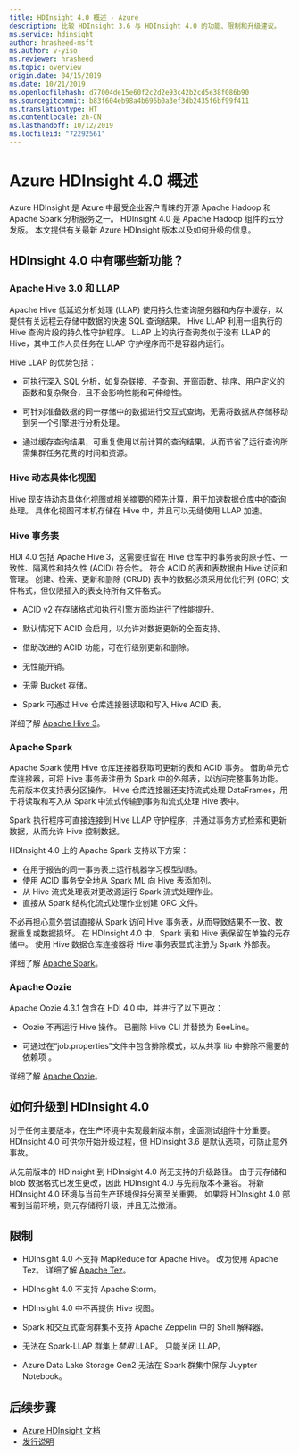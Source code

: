 ```yaml
---
title: HDInsight 4.0 概述 - Azure
description: 比较 HDInsight 3.6 与 HDInsight 4.0 的功能、限制和升级建议。
ms.service: hdinsight
author: hrasheed-msft
ms.author: v-yiso
ms.reviewer: hrasheed
ms.topic: overview
origin.date: 04/15/2019
ms.date: 10/21/2019
ms.openlocfilehash: d77004de15e60f2c2d2e93c42b2cd5e38f086b90
ms.sourcegitcommit: b83f604eb98a4b696b0a3ef3db2435f6bf99f411
ms.translationtype: HT
ms.contentlocale: zh-CN
ms.lasthandoff: 10/12/2019
ms.locfileid: "72292561"
---
```

# <a name="azure-hdinsight-40-overview"></a>Azure HDInsight 4.0 概述

Azure HDInsight 是 Azure 中最受企业客户青睐的开源 Apache Hadoop 和 Apache Spark 分析服务之一。 HDInsight 4.0 是 Apache Hadoop 组件的云分发版。 本文提供有关最新 Azure HDInsight 版本以及如何升级的信息。

## <a name="whats-new-in-hdinsight-40"></a>HDInsight 4.0 中有哪些新功能？

### <a name="apache-hive-30-and-llap"></a>Apache Hive 3.0 和 LLAP

Apache Hive 低延迟分析处理 (LLAP) 使用持久性查询服务器和内存中缓存，以提供有关远程云存储中数据的快速 SQL 查询结果。 Hive LLAP 利用一组执行的 Hive 查询片段的持久性守护程序。 LLAP 上的执行查询类似于没有 LLAP 的 Hive，其中工作人员任务在 LLAP 守护程序而不是容器内运行。

Hive LLAP 的优势包括：

* 可执行深入 SQL 分析，如复杂联接、子查询、开窗函数、排序、用户定义的函数和复杂聚合，且不会影响性能和可伸缩性。

* 可针对准备数据的同一存储中的数据进行交互式查询，无需将数据从存储移动到另一个引擎进行分析处理。

* 通过缓存查询结果，可重复使用以前计算的查询结果，从而节省了运行查询所需集群任务花费的时间和资源。

### <a name="hive-dynamic-materialized-views"></a>Hive 动态具体化视图

Hive 现支持动态具体化视图或相关摘要的预先计算，用于加速数据仓库中的查询处理。 具体化视图可本机存储在 Hive 中，并且可以无缝使用 LLAP 加速。

### <a name="hive-transactional-tables"></a>Hive 事务表

HDI 4.0 包括 Apache Hive 3，这需要驻留在 Hive 仓库中的事务表的原子性、一致性、隔离性和持久性 (ACID) 符合性。 符合 ACID 的表和表数据由 Hive 访问和管理。 创建、检索、更新和删除 (CRUD) 表中的数据必须采用优化行列 (ORC) 文件格式，但仅限插入的表支持所有文件格式。

* ACID v2 在存储格式和执行引擎方面均进行了性能提升。 

* 默认情况下 ACID 会启用，以允许对数据更新的全面支持。

* 借助改进的 ACID 功能，可在行级别更新和删除。

* 无性能开销。

* 无需 Bucket 存储。

* Spark 可通过 Hive 仓库连接器读取和写入 Hive ACID 表。

详细了解 [Apache Hive 3](https://docs.hortonworks.com/HDPDocuments/HDP3/HDP-3.0.0/hive-overview/content/hive_whats_new_in_this_release_hive.html)。

### <a name="apache-spark"></a>Apache Spark

Apache Spark 使用 Hive 仓库连接器获取可更新的表和 ACID 事务。 借助单元仓库连接器，可将 Hive 事务表注册为 Spark 中的外部表，以访问完整事务功能。 先前版本仅支持表分区操作。 Hive 仓库连接器还支持流式处理 DataFrames，用于将读取和写入从 Spark 中流式传输到事务和流式处理 Hive 表中。

Spark 执行程序可直接连接到 Hive LLAP 守护程序，并通过事务方式检索和更新数据，从而允许 Hive 控制数据。

HDInsight 4.0 上的 Apache Spark 支持以下方案：

* 在用于报告的同一事务表上运行机器学习模型训练。
* 使用 ACID 事务安全地从 Spark ML 向 Hive 表添加列。
* 从 Hive 流式处理表对更改源运行 Spark 流式处理作业。
* 直接从 Spark 结构化流式处理作业创建 ORC 文件。

不必再担心意外尝试直接从 Spark 访问 Hive 事务表，从而导致结果不一致、数据重复或数据损坏。 在 HDInsight 4.0 中，Spark 表和 Hive 表保留在单独的元存储中。 使用 Hive 数据仓库连接器将 Hive 事务表显式注册为 Spark 外部表。

详细了解 [Apache Spark](https://docs.hortonworks.com/HDPDocuments/HDP3/HDP-3.0.0/spark-overview/content/analyzing_data_with_apache_spark.html)。


### <a name="apache-oozie"></a>Apache Oozie

Apache Oozie 4.3.1 包含在 HDI 4.0 中，并进行了以下更改：

* Oozie 不再运行 Hive 操作。 已删除 Hive CLI 并替换为 BeeLine。

* 可通过在“job.properties”文件中包含排除模式，以从共享 lib 中排除不需要的依赖项  。

详细了解 [Apache Oozie](https://docs.hortonworks.com/HDPDocuments/HDP3/HDP-3.0.0/release-notes/content/patch_oozie.html)。

## <a name="how-to-upgrade-to-hdinsight-40"></a>如何升级到 HDInsight 4.0

对于任何主要版本，在生产环境中实现最新版本前，全面测试组件十分重要。 HDInsight 4.0 可供你开始升级过程，但 HDInsight 3.6 是默认选项，可防止意外事故。

从先前版本的 HDInsight 到 HDInsight 4.0 尚无支持的升级路径。 由于元存储和 blob 数据格式已发生更改，因此 HDInsight 4.0 与先前版本不兼容。 将新 HDInsight 4.0 环境与当前生产环境保持分离至关重要。 如果将 HDInsight 4.0 部署到当前环境，则元存储将升级，并且无法撤消。  

## <a name="limitations"></a>限制

* HDInsight 4.0 不支持 MapReduce for Apache Hive。 改为使用 Apache Tez。 详细了解 [Apache Tez](https://tez.apache.org/)。
* HDInsight 4.0 不支持 Apache Storm。 
* HDInsight 4.0 中不再提供 Hive 视图。 
* Spark 和交互式查询群集不支持 Apache Zeppelin 中的 Shell 解释器。

* 无法在 Spark-LLAP 群集上*禁用* LLAP。 只能关闭 LLAP。

* Azure Data Lake Storage Gen2 无法在 Spark 群集中保存 Juypter Notebook。

## <a name="next-steps"></a>后续步骤

* [Azure HDInsight 文档](index.yml)
* [发行说明](hdinsight-release-notes.md)
